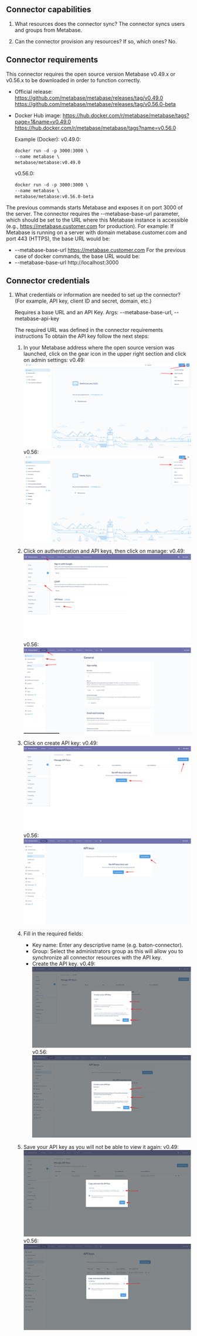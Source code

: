 ## Connector capabilities

1. What resources does the connector sync?
   The connector syncs users and groups from Metabase.

2. Can the connector provision any resources? If so, which ones?
   No.

## Connector requirements
This connector requires the open source version Metabase v0.49.x or v0.56.x to be downloaded in order to function correctly.
* Official release: https://github.com/metabase/metabase/releases/tag/v0.49.0
                    https://github.com/metabase/metabase/releases/tag/v0.56.0-beta

* Docker Hub image: https://hub.docker.com/r/metabase/metabase/tags?page=1&name=v0.49.0
                    https://hub.docker.com/r/metabase/metabase/tags?name=v0.56.0

  Example (Docker):
  v0.49.0:
  ```
  docker run -d -p 3000:3000 \
  --name metabase \
  metabase/metabase:v0.49.0
  ```
  v0.56.0:
  ```
  docker run -d -p 3000:3000 \
  --name metabase \
  metabase/metabase:v0.56.0-beta
  ```
The previous commands starts Metabase and exposes it on port 3000 of the server.
The connector requires the --metabase-base-url parameter, which should be set to the URL where this Metabase instance is accessible (e.g., https://metabase.customer.com for production).
For example:
If Metabase is running on a server with domain metabase.customer.com and port 443 (HTTPS), the base URL would be:
   * --metabase-base-url https://metabase.customer.com
For the previous case of docker commands, the base URL would be:
   * --metabase-base-url http://localhost:3000

## Connector credentials
1. What credentials or information are needed to set up the connector? (For example, API key, client ID and secret, domain, etc.)

   Requires a base URL and an API Key. Args: --metabase-base-url, --metabase-api-key

   The required URL was defined in the connector requirements instructions
   To obtain the API key follow the next steps:  
   1. In your Metabase address where the open source version was launched, click on the gear icon in the upper right section and click on admin settings:
      v0.49:
      ![1-049.png](1-049.png)
      v0.56:   
      ![1-056.png](1-056.png)
   
   2. Click on authentication and API keys, then click on manage:
      v0.49:
      ![2-049.png](2-049.png)
      v0.56:
      ![2-056.png](2-056.png)

   3. Click on create API key:
      v0.49:
      ![3-049.png](3-049.png)
      v0.56:
      ![3-056.png](3-056.png)

   4. Fill in the required fields:
      * Key name: Enter any descriptive name (e.g. baton-connector). 
      * Group: Select the administrators group as this will allow you to synchronize all connector resources with the API key. 
      * Create the API key.
      v0.49:
      ![4-049.png](4-049.png)
      v0.56:
      ![4-056.png](4-056.png)

   5. Save your API key as you will not be able to view it again:
      v0.49:
      ![5-049.png](5-049.png)
      v0.56:
      ![5-056.png](5-056.png)

   


